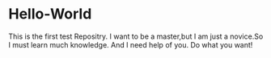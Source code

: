# Hello-World
This is the first test Repositry.
I want to be a master,but I am just a novice.So I must learn much knowledge.
And I need help of you.
Do what you want! 
